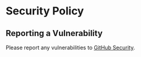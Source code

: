 # Security Policy

## Reporting a Vulnerability

Please report any vulnerabilities to [GitHub Security](https://github.com/Termix-SSH/docs/security/advisories).
